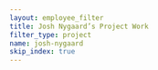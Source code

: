 ```yaml
---
layout: employee_filter
title: Josh Nygaard’s Project Work
filter_type: project
name: josh-nygaard
skip_index: true
---
```

